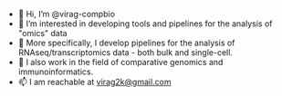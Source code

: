 - 👋 Hi, I’m @virag-compbio
- 👀 I’m interested in developing tools and pipelines for the analysis of "omics" data
- 👀 More specifically, I develop pipelines for the analysis of RNAseq/transcriptomics data - both bulk and single-cell.
- 👀 I also work in the field of comparative genomics and immunoinformatics.
- 📫 I am reachable at virag2k@gmail.com

<!---
virag-compbio/virag-compbio is a ✨ special ✨ repository because its `README.md` (this file) appears on your GitHub profile.
You can click the Preview link to take a look at your changes.
--->
